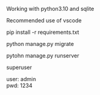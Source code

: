 Working with python3.10 and sqlite <br />

Recommended use of vscode <br/>

pip install -r requirements.txt <br />

python manage.py migrate <br />

pytohn manage.py runserver <br />

superuser <br />

user: admin <br />
pwd: 1234 <br />
